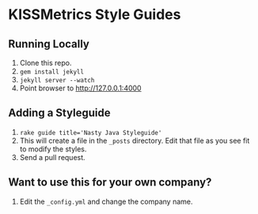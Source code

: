 KISSMetrics Style Guides
==========

## Running Locally

1. Clone this repo.
2. `gem install jekyll`
3. `jekyll server --watch`
4. Point browser to http://127.0.0.1:4000

## Adding a Styleguide

1. `rake guide title='Nasty Java Styleguide'`
2. This will create a file in the `_posts` directory. Edit that file as you see fit to modify the styles.
3. Send a pull request.

## Want to use this for your own company?

1. Edit the `_config.yml` and change the company name.
